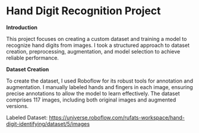 # Hand Digit Recognition Project

**Introduction**

This project focuses on creating a custom dataset and training a model to recognize hand digits from images. I took a structured approach to dataset creation, preprocessing, augmentation, and model selection to achieve reliable performance.

**Dataset Creation**

To create the dataset, I used Roboflow for its robust tools for annotation and augmentation. I manually labeled hands and fingers in each image, ensuring precise annotations to allow the model to learn effectively. The dataset comprises 117 images, including both original images and augmented versions.

Labeled Dataset: https://universe.roboflow.com/rufats-workspace/hand-digit-identifying/dataset/5/images

